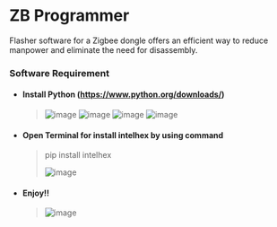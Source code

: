 # ZB Programmer 
Flasher software for a Zigbee dongle offers an efficient way to reduce manpower and eliminate the need for disassembly.
### Software Requirement
* #### Install Python (https://www.python.org/downloads/)
  
  >![image](https://github.com/user-attachments/assets/3841bc3c-6039-4e00-90fe-539e0f0260fa)
  >![image](https://github.com/user-attachments/assets/8afe722b-e05c-45ac-a742-4f39fa352bae)
  >![image](https://github.com/user-attachments/assets/70a88959-dd29-43fc-b636-bfdab482703f)
  >![image](https://github.com/user-attachments/assets/b6d3a9b9-192b-4759-89e2-19a8bf9c297b)




* #### Open Terminal for install intelhex by using command
  > pip install intelhex
  > 
  >![image](https://github.com/user-attachments/assets/df488938-4b2b-4d2a-bc92-c8bb10c6a84e)


* #### Enjoy!!
  
  > ![image](https://github.com/user-attachments/assets/e501c6a2-560c-4409-a6e8-c093fef5a848)

